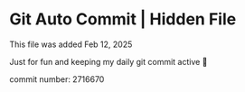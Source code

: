 # Git Auto Commit | Hidden File

This file was added Feb 12, 2025

Just for fun and keeping my daily git commit active 🤪

commit number: 2716670
